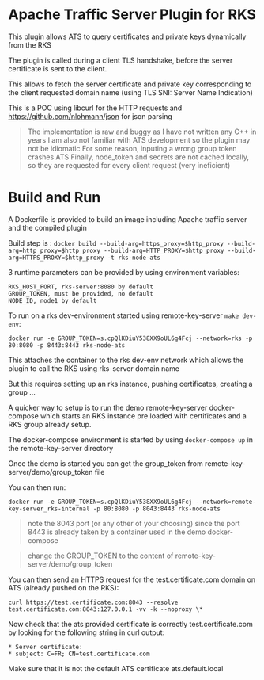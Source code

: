 # Apache Traffic Server Plugin for RKS

This plugin allows ATS to query certificates and private keys dynamically from the RKS

The plugin is called during a client TLS handshake, before the server certificate is sent to the client.

This allows to fetch the server certificate and private key corresponding to the client requested domain name (using TLS SNI: Server Name Indication)

This is a POC using libcurl for the HTTP requests and https://github.com/nlohmann/json for json parsing

> The implementation is raw and buggy as I have not written any C++ in years
> I am also not familiar with ATS development so the plugin may not be idiomatic
> For some reason, inputing a wrong group token crashes ATS
> Finally, node_token and secrets are not cached locally, so they are requested for every client request (very ineficient)

# Build and Run

A Dockerfile is provided to build an image including Apache traffic server and the compiled plugin

Build step is :
`docker build --build-arg=https_proxy=$http_proxy --build-arg=http_proxy=$http_proxy --build-arg=HTTP_PROXY=$http_proxy --build-arg=HTTPS_PROXY=$http_proxy -t rks-node-ats`

3 runtime parameters can be provided by using environment variables:
```
RKS_HOST_PORT, rks-server:8080 by default
GROUP_TOKEN, must be provided, no default
NODE_ID, node1 by default
```

To run on a rks dev-environment started using remote-key-server `make dev-env`:

`docker run -e GROUP_TOKEN=s.cpQlKDiuY538XX9oUL6g4Fcj --network=rks -p 80:8080 -p 8443:8443 rks-node-ats`

This attaches the container to the rks dev-env network which allows the plugin to call the RKS using rks-server domain name

But this requires setting up an rks instance, pushing certificates, creating a group ...

A quicker way to setup is to run the demo remote-key-server docker-compose which starts an RKS instance pre loaded with certificates and a RKS group already setup.

The docker-compose environment is started by using `docker-compose up` in the remote-key-server directory

Once the demo is started you can get the group_token from remote-key-server/demo/group_token file

You can then run:

`docker run -e GROUP_TOKEN=s.cpQlKDiuY538XX9oUL6g4Fcj --network=remote-key-server_rks-internal -p 80:8080 -p 8043:8443 rks-node-ats`

> note the 8043 port (or any other of your choosing) since the port 8443 is already taken by a container used in the demo docker-compose

> change the GROUP_TOKEN to the content of remote-key-server/demo/group_token

You can then send an HTTPS request for the test.certificate.com domain on ATS (already pushed on the RKS):

`curl https://test.certificate.com:8043 --resolve test.certificate.com:8043:127.0.0.1 -vv -k --noproxy \*`

Now check that the ats provided certificate is correctly test.certificate.com by looking for the following string in curl output:
```
* Server certificate:
* subject: C=FR; CN=test.certificate.com
```

Make sure that it is not the default ATS certificate ats.default.local
